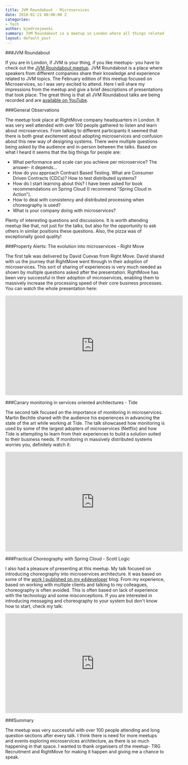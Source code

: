 ```yaml
---
title: JVM Roundabout - Microservices
date: 2018-02-21 00:00:00 Z
categories:
- Tech
author: bjedrzejewski
summary: JVM Roundabout is a meetup in London where all things related to JVM are discussed. The February edition of the meetup focused on microservices. I had to be there!
layout: default_post
---
```


###JVM Roundabout

If you are in London, if JVM is your thing, if you like meetups- you have to check out the [JVM Roundabout meetup](https://www.meetup.com/JVM-Roundabout/).
JVM Roundabout is a place where speakers from different companies share their knowledge and experience related to JVM
topics. The February edition of this meetup focused on Microservices, so I was very excited to attend. Here I will share
my impressions from the meetup and give a brief descriptions of presentations that took place. The great thing is that
all JVM Roundabout talks are being recorded and are [available on YouTube](https://www.youtube.com/channel/UCzu7IBWp0x9lbTPC4ODcXsw).

###General Observations

The meetup took place at RightMove company headquarters in London. It was very well attended with over 100 people gathered
to listen and learn about microservices. From talking to different participants it seemed that there is both great excitement
about adopting microservices and confusion about this new way of designing systems. There were multiple questions
being asked by the audience and in-person between the talks. Based on what I heard it seems that the big things for
people are:

* What performance and scale can you achieve per microservice? The answer- it depends...
* How do you approach Contract Based Testing. What are Consumer Driven Contracts (CDCs)? How to test distributed systems?
* How do I start learning about this? I have been asked for book recommendations on Spring Cloud (I recommend "Spring Cloud in Action").
* How to deal with consistency and distributed processing when choreography is used?
* What is your company doing with microservices?

Plenty of interesting questions and discussions. It is worth attending meetup like that, not just for the talks, but also
for the opportunity to ask others in similar positions these questions. Also, the pizza was of exceptionally good quality!

###Property Alerts: The evolution into microservices - Right Move

The first talk was delivered by David Cuevas from Right Move. David shared with us the journey that RightMove went through
in their adoption of microservices. This sort of sharing of experiences is very much needed as shown by multiple
questions asked after the presentation. RightMove has been very successful in their adoption of microservices, enabling
them to massively increase the processing speed of their core business processes. You can watch the whole presentation here:

<iframe width="560" height="315" src="https://www.youtube.com/embed/F59NPzuwLrk" frameborder="0" allow="autoplay; encrypted-media" allowfullscreen></iframe>

###Canary monitoring in services oriented architectures - Tide

The second talk focused on the importance of monitoring in microservices. Martin Bechtle shared with the audience his
experiences in advancing the state of the art while working at Tide. The talk showcased how monitoring is used by some of the
largest adopters of microservices (Netflix) and how Tide is attempting to learn from their experiences to build a solution
suited to their business needs. If monitoring in massively distributed systems worries you, definitely watch it:

<iframe width="560" height="315" src="https://www.youtube.com/embed/J93Lqfd0I0Q" frameborder="0" allow="autoplay; encrypted-media" allowfullscreen></iframe>

###Practical Choreography with Spring Cloud - Scott Logic

I also had a pleasure of presenting at this meetup. My talk focused on introducing choreography into microservices
architecture. It was based on some of the [work I published on my e4developer](https://www.e4developer.com/category/choreography/) blog.
From my experience, based on working with multiple clients and talking to my colleagues, choreography is often avoided.
This is often based on lack of experience with the technology and some misconceptions. If you are interested in introducing
messaging and choreography to your system but don't know how to start, check my talk:

<iframe width="560" height="315" src="https://www.youtube.com/embed/1rZQ4e2p-Ig" frameborder="0" allow="autoplay; encrypted-media" allowfullscreen></iframe>

###Summary

The meetup was very successful with over 100 people attending and long question sections after every talk. I think there
is need for more meetups and events exploring microservices architecture, as there is so much happening in that space.
I wanted to thank organisers of the meetup- TRG Recruitment and RightMove for making it happen and giving me
a chance to speak.
